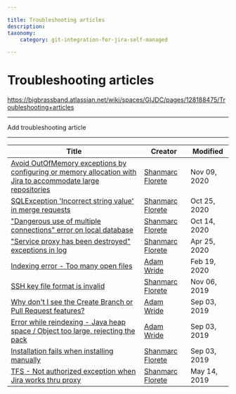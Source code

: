 ```yaml
---

title: Troubleshooting articles
description:
taxonomy:
    category: git-integration-for-jira-self-managed

---
```


# Troubleshooting articles

<https://bigbrassband.atlassian.net/wiki/spaces/GIJDC/pages/128188475/Troubleshooting+articles>

* * *

Add troubleshooting article

* * *

| Title | Creator | Modified |
| --- | --- | --- |
| [Avoid OutOfMemory exceptions by configuring or memory allocation with Jira to accommodate large repositories](/wiki/spaces/GIJDC/pages/873332786/Avoid+OutOfMemory+exceptions+by+configuring+or+memory+allocation+with+Jira+to+accommodate+large+repositories) | [Shanmarc Florete](/people/557058:1e48e57d-18d4-4bf2-8ae7-0e8b25958331?ref=confluence) | Nov 09, 2020 |
| [SQLException 'Incorrect string value' in merge requests](/wiki/spaces/GIJDC/pages/843448333/SQLException+%27Incorrect+string+value%27+in+merge+requests) | [Shanmarc Florete](/people/557058:1e48e57d-18d4-4bf2-8ae7-0e8b25958331?ref=confluence) | Oct 25, 2020 |
| ["Dangerous use of multiple connections" error on local database](/wiki/spaces/GIJDC/pages/821919745) | [Shanmarc Florete](/people/557058:1e48e57d-18d4-4bf2-8ae7-0e8b25958331?ref=confluence) | Oct 14, 2020 |
| ["Service proxy has been destroyed" exceptions in log](/wiki/spaces/GIJDC/pages/458883074) | [Shanmarc Florete](/people/557058:1e48e57d-18d4-4bf2-8ae7-0e8b25958331?ref=confluence) | Apr 25, 2020 |
| [Indexing error - Too many open files](/wiki/spaces/GIJDC/pages/318013497/Indexing+error+-+Too+many+open+files) | [Adam Wride](/people/557058:722bff1a-09a0-4ddd-b711-f23d9b67d17a?ref=confluence) | Feb 19, 2020 |
| [SSH key file format is invalid](/wiki/spaces/GIJDC/pages/187957296/SSH+key+file+format+is+invalid) | [Shanmarc Florete](/people/557058:1e48e57d-18d4-4bf2-8ae7-0e8b25958331?ref=confluence) | Nov 06, 2019 |
| [Why don't I see the Create Branch or Pull Request features?](/wiki/spaces/GIJDC/pages/123633735) | [Adam Wride](/people/557058:722bff1a-09a0-4ddd-b711-f23d9b67d17a?ref=confluence) | Sep 03, 2019 |
| [Error while reindexing - Java heap space / Object too large, rejecting the pack](/wiki/spaces/GIJDC/pages/137035882) | [Adam Wride](/people/557058:722bff1a-09a0-4ddd-b711-f23d9b67d17a?ref=confluence) | Sep 03, 2019 |
| [Installation fails when installing manually](/wiki/spaces/GIJDC/pages/167247873/Installation+fails+when+installing+manually) | [Shanmarc Florete](/people/557058:1e48e57d-18d4-4bf2-8ae7-0e8b25958331?ref=confluence) | Sep 03, 2019 |
| [TFS - Not authorized exception when Jira works thru proxy](/wiki/spaces/GIJDC/pages/128188471/TFS+-+Not+authorized+exception+when+Jira+works+thru+proxy) | [Shanmarc Florete](/people/557058:1e48e57d-18d4-4bf2-8ae7-0e8b25958331?ref=confluence) | May 14, 2019 |